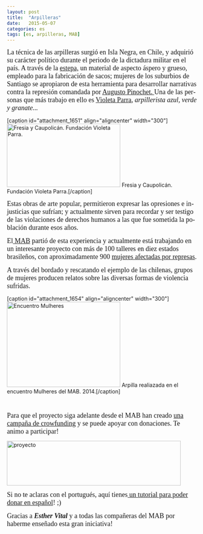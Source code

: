 ```yaml
---
layout: post
title:  "Arpilleras"
date:   2015-05-07
categories: es 
tags: [es, arpilleras, MAB]
---
```

<span style="font-family:Ubuntu Light;"><span style="font-size:large;"><span lang="es-EC">La técnica de las arpilleras surgió en Isla Negra, en Chile, y adquirió su carácter político durante el periodo de la dictadura militar en el país. A través de la <a title="Estepa" href="https://es.wikipedia.org/wiki/Cistus">estepa,</a> un material de aspecto áspero y grueso, empleado para la fabricación de sacos; mujeres de los suburbios de Santiago se apropiaron de esta herramienta para desarrollar narrativas contra la represión comandada por <a title="Pinochet" href="https://www.es.amnesty.org/temas/justicia-internacional/contra-la-impunidad-de-los-crimenes-internacionales/jurisdiccion-universal/el-caso-pinochet/" target="_blank">Augusto Pinochet.  </a>Una de las personas que más trabajo en ello es <a title="Violeta Parra" href="http://www.violetaparra.cl/" target="_blank">Violeta Parra</a>, <em>arpillerista azul, verde y granate...</em>
</span></span></span>

[caption id="attachment_1651" align="aligncenter" width="300"]<a href="https://izaroblog.files.wordpress.com/2015/05/violeta-parra.jpg"><img class="size-medium wp-image-1651" src="https://izaroblog.files.wordpress.com/2015/05/violeta-parra.jpg?w=300" alt="Fresia y Caupolicán. Fundación Violeta Parra." width="300" height="167" /></a> Fresia y Caupolicán. Fundación Violeta Parra.[/caption]

<!--more-->

<span style="font-family:Ubuntu Light;"><span style="font-size:large;"><span lang="es-EC">Estas obras de arte popular, permitieron expresar las opresiones e injusticias que sufrían; y actualmente sirven para recordar y ser testigo de las violaciones de derechos humanos a las que fue sometida la población durante esos años. </span></span></span>

<span style="font-family:Ubuntu Light;"><span style="font-size:large;">El<a title="MAB" href="http://www.mabnacional.org.br/" target="_blank"> MAB</a> partió de esta experiencia y actualmente está trabajando en un interesante proyecto con más de 100 talleres en diez estados brasileños, con aproximadamente 900 <a title="Mujeres afectadas represas" href="http://www.mundubat.org/archivos/201205/represasweb.pdf?1" target="_blank">mujeres afectadas por represas</a>.
</span></span>

<span style="font-family:Ubuntu Light;"><span style="font-size:large;">A través del bordado y rescatando el ejemplo de las chilenas, grupos de mujeres producen relatos sobre las diversas formas de violencia sufridas.</span></span>

[caption id="attachment_1654" align="aligncenter" width="300"]<a href="http://arpilleras.wix.com/ofilme#!sobre/c10fk"><img class="wp-image-1654 size-medium" src="https://izaroblog.files.wordpress.com/2015/05/17035136497_5943325aa8_o.jpg?w=300" alt="Encuentro Mulheres" width="300" height="225" /></a> Arpilla realiazada en el encuentro Mulheres del MAB. 2014.[/caption]

&nbsp;

<span style="font-family:Ubuntu Light;"><span style="font-size:large;">Para que el proyecto siga adelante desde el MAB han creado <a title="Proyecto" href="http://arpilleras.wix.com/ofilme" target="_blank">una campaña de crowfunding</a> y se puede apoyar con donaciones. Te animo a participar! </span></span>

<a href="http://arpilleras.wix.com/ofilme"><img class="aligncenter  wp-image-1655" src="https://izaroblog.files.wordpress.com/2015/05/proyecto.jpeg?w=300" alt="proyecto" width="460" height="118" /></a>

<span style="font-family:Ubuntu Light;"><span style="font-size:large;">Si no te aclaras con el portugués, aquí tienes<a title="Tutorial" href="http://www.youtube.com/watch?v=hGPEYOhvsLU" target="_blank"> un tutorial para poder donar en español</a>! ;) </span></span>

<span style="font-family:Ubuntu Light;"><span style="font-size:large;">Gracias a <em><strong>Esther Vital</strong></em> y a todas las compañeras del MAB por haberme enseñado esta gran iniciativa!</span></span>
